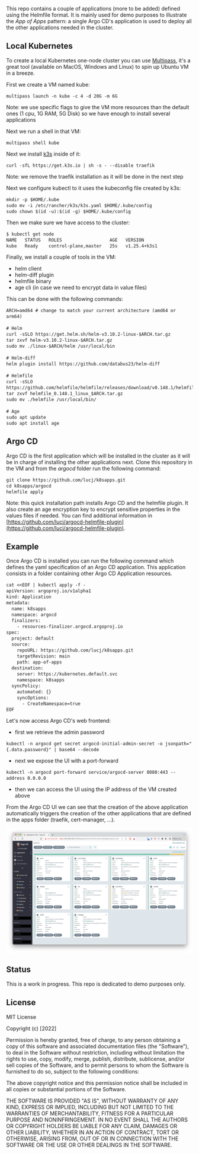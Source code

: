 This repo contains a couple of applications (more to be added) defined using the Helmfile format. It is mainly used for demo purposes to illustrate the *App of Apps* pattern: a single Argo CD's application is used to deploy all the other applications needed in the cluster.

## Local Kubernetes

To create a local Kubernetes one-node cluster you can use [Multipass](https://multipass.run), it's a great tool (available on MacOS, Windows and Linux) to spin up Ubuntu VM in a breeze. 

First we create a VM named kube:

```
multipass launch -n kube -c 4 -d 20G -m 6G
```

Note: we use specific flags to give the VM more resources than the default ones (1 cpu, 1G RAM, 5G Disk) so we have enough to install several applications

Next we run a shell in that VM:

```
multipass shell kube
```

Next we install [k3s](https://k3s.io) inside of it:

```
curl -sfL https://get.k3s.io | sh -s - --disable traefik
```

Note: we remove the traefik installation as it will be done in the next step

Next we configure kubectl to it uses the kubeconfig file created by k3s:

```
mkdir -p $HOME/.kube
sudo mv -i /etc/rancher/k3s/k3s.yaml $HOME/.kube/config
sudo chown $(id -u):$(id -g) $HOME/.kube/config
```

Then we make sure we have access to the cluster:

```
$ kubectl get node
NAME   STATUS   ROLES                  AGE   VERSION
kube   Ready    control-plane,master   25s   v1.25.4+k3s1
```

Finally, we install a couple of tools in the VM:
- helm client
- helm-diff plugin
- helmfile binary
- age cli (in case we need to encrypt data in value files)

This can be done with the following commands:

```
ARCH=amd64 # change to match your current architecture (amd64 or arm64)

# Helm
curl -sSLO https://get.helm.sh/helm-v3.10.2-linux-$ARCH.tar.gz
tar zxvf helm-v3.10.2-linux-$ARCH.tar.gz
sudo mv ./linux-$ARCH/helm /usr/local/bin

# Helm-diff
helm plugin install https://github.com/databus23/helm-diff

# Helmfile
curl -sSLO https://github.com/helmfile/helmfile/releases/download/v0.148.1/helmfile_0.148.1_linux_$ARCH.tar.gz
tar zxvf helmfile_0.148.1_linux_$ARCH.tar.gz
sudo mv ./helmfile /usr/local/bin/

# Age
sudo apt update
sudo apt install age
```

## Argo CD

Argo CD is the first application which will be installed in the cluster as it will be in charge of installing the other applications next. Clone this repository in the VM and from the *argocd* folder run the following command:

```
git clone https://github.com/lucj/k8sapps.git
cd k8sapps/argocd
helmfile apply
```

Note: this quick installation path installs Argo CD and the helmfile plugin. It also create an age encryption key to encrypt sensitive properties in the values files if needed. You can find additional information in [https://github.com/lucj/argocd-helmfile-plugin](https://github.com/lucj/argocd-helmfile-plugin).

## Example

Once Argo CD is installed you can run the following command which defines the yaml specification of an Argo CD application. This application consists in a folder containing other Argo CD Application resources.

```
cat <<EOF | kubectl apply -f -
apiVersion: argoproj.io/v1alpha1
kind: Application
metadata:
  name: k8sapps
  namespace: argocd
  finalizers:
    - resources-finalizer.argocd.argoproj.io
spec:
  project: default
  source:
    repoURL: https://github.com/lucj/k8sapps.git
    targetRevision: main
    path: app-of-apps
  destination:
    server: https://kubernetes.default.svc
    namespace: k8sapps
  syncPolicy:
    automated: {}
    syncOptions:
      - CreateNamespace=true
EOF
```

Let's now access Argo CD's web frontend:

- first we retrieve the admin password

```
kubectl -n argocd get secret argocd-initial-admin-secret -o jsonpath="{.data.password}" | base64 --decode
```

- next we expose the UI with a port-forward

```
kubectl -n argocd port-forward service/argocd-server 8080:443 --address 0.0.0.0
```

- then we can access the UI using the IP address of the VM created above

From the Argo CD UI we can see that the creation of the above application automatically triggers the creation of the other applications that are defined in the apps folder (traefik, cert-manager, ...).

![Argo CD](./images/argocd.png)

## Status

This is a work in progress. This repo is dedicated to demo purposes only.

## License

MIT License

Copyright (c) [2022]

Permission is hereby granted, free of charge, to any person obtaining a copy
of this software and associated documentation files (the "Software"), to deal
in the Software without restriction, including without limitation the rights
to use, copy, modify, merge, publish, distribute, sublicense, and/or sell
copies of the Software, and to permit persons to whom the Software is
furnished to do so, subject to the following conditions:

The above copyright notice and this permission notice shall be included in all
copies or substantial portions of the Software.

THE SOFTWARE IS PROVIDED "AS IS", WITHOUT WARRANTY OF ANY KIND, EXPRESS OR
IMPLIED, INCLUDING BUT NOT LIMITED TO THE WARRANTIES OF MERCHANTABILITY,
FITNESS FOR A PARTICULAR PURPOSE AND NONINFRINGEMENT. IN NO EVENT SHALL THE
AUTHORS OR COPYRIGHT HOLDERS BE LIABLE FOR ANY CLAIM, DAMAGES OR OTHER
LIABILITY, WHETHER IN AN ACTION OF CONTRACT, TORT OR OTHERWISE, ARISING FROM,
OUT OF OR IN CONNECTION WITH THE SOFTWARE OR THE USE OR OTHER DEALINGS IN THE
SOFTWARE.
